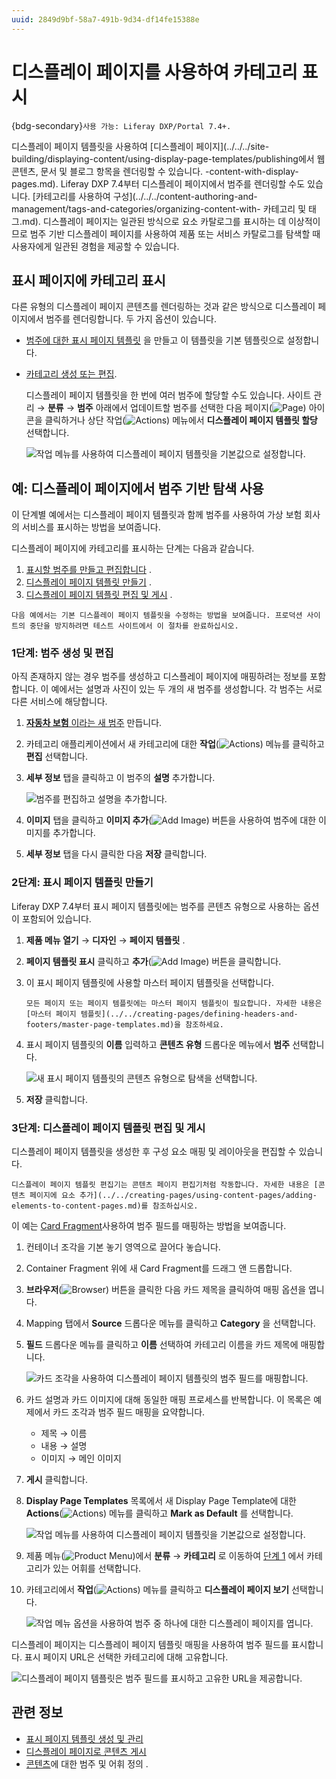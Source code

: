 ```yaml
---
uuid: 2849d9bf-58a7-491b-9d34-df14fe15388e
---
```


# 디스플레이 페이지를 사용하여 카테고리 표시

{bdg-secondary}`사용 가능: Liferay DXP/Portal 7.4+.`

디스플레이 페이지 템플릿을 사용하여 [디스플레이 페이지](../../../site-building/displaying-content/using-display-page-templates/publishing에서 웹 콘텐츠, 문서 및 블로그 항목을 렌더링할 수 있습니다. -content-with-display-pages.md). Liferay DXP 7.4부터 디스플레이 페이지에서 범주를 렌더링할 수도 있습니다. [카테고리를 사용하여 구성](../../../content-authoring-and-management/tags-and-categories/organizing-content-with- 카테고리 및 태그.md). 디스플레이 페이지는 일관된 방식으로 요소 카탈로그를 표시하는 데 이상적이므로 범주 기반 디스플레이 페이지를 사용하여 제품 또는 서비스 카탈로그를 탐색할 때 사용자에게 일관된 경험을 제공할 수 있습니다.

## 표시 페이지에 카테고리 표시

다른 유형의 디스플레이 페이지 콘텐츠를 렌더링하는 것과 같은 방식으로 디스플레이 페이지에서 범주를 렌더링합니다. 두 가지 옵션이 있습니다.

- [범주에 대한 표시 페이지 템플릿](../../creating-pages/using-content-pages/adding-elements-to-content-pages.md) 을 만들고 이 템플릿을 기본 템플릿으로 설정합니다.
- [카테고리 생성 또는 편집](../../../content-authoring-and-management/tags-and-categories/defining-categories-and-vocabularies-for-content.md).
  
  디스플레이 페이지 템플릿을 한 번에 여러 범주에 할당할 수도 있습니다. 사이트 관리 &rarr; **분류** &rarr; **범주** 아래에서 업데이트할 범주를 선택한 다음 페이지(![Page](../../../images/icon-page.png)) 아이콘을 클릭하거나 상단 작업(![Actions](../../../images/icon-actions.png)) 메뉴에서 **디스플레이 페이지 템플릿 할당** 선택합니다.
  
  ![작업 메뉴를 사용하여 디스플레이 페이지 템플릿을 기본값으로 설정합니다.](./displaying-categories-using-display-pages/images/07.png)

## 예: 디스플레이 페이지에서 범주 기반 탐색 사용

이 단계별 예에서는 디스플레이 페이지 템플릿과 함께 범주를 사용하여 가상 보험 회사의 서비스를 표시하는 방법을 보여줍니다.

디스플레이 페이지에 카테고리를 표시하는 단계는 다음과 같습니다.

1. [표시할 범주를 만들고 편집합니다](#step-1-creating-and-editing-the-categories) .
1. [디스플레이 페이지 템플릿 만들기](#step-2-creating-the-display-page-template) .
1. [디스플레이 페이지 템플릿 편집 및 게시](#step-3-edit-and-publish-the-display-page-template) .

```{warning}
다음 예에서는 기본 디스플레이 페이지 템플릿을 수정하는 방법을 보여줍니다. 프로덕션 사이트의 중단을 방지하려면 테스트 사이트에서 이 절차를 완료하십시오.
```

### 1단계: 범주 생성 및 편집

아직 존재하지 않는 경우 범주를 생성하고 디스플레이 페이지에 매핑하려는 정보를 포함합니다. 이 예에서는 설명과 사진이 있는 두 개의 새 범주를 생성합니다. 각 범주는 서로 다른 서비스에 해당합니다.

1. [**자동차 보험** 이라는 새 범주](../../content-authoring-and-management/tags-and-categories/defining-categories-and-vocabularies-for-content.md#defininig-categories) 만듭니다.
1. 카테고리 애플리케이션에서 새 카테고리에 대한 **작업**(![Actions](../../../images/icon-actions.png)) 메뉴를 클릭하고 **편집** 선택합니다.
1. **세부 정보** 탭을 클릭하고 이 범주의 **설명** 추가합니다.
   
   ![범주를 편집하고 설명을 추가합니다.](./displaying-categories-using-display-pages/images/01.png)

1. **이미지** 탭을 클릭하고 **이미지 추가**(![Add Image](../../../images/icon-add.png)) 버튼을 사용하여 범주에 대한 이미지를 추가합니다.

1. **세부 정보** 탭을 다시 클릭한 다음 **저장** 클릭합니다.

### 2단계: 표시 페이지 템플릿 만들기

Liferay DXP 7.4부터 표시 페이지 템플릿에는 범주를 콘텐츠 유형으로 사용하는 옵션이 포함되어 있습니다.

1. **제품 메뉴 열기** &rarr; **디자인** &rarr; **페이지 템플릿** .
1. **페이지 템플릿 표시** 클릭하고 **추가**(![Add Image](../../../images/icon-add.png)) 버튼을 클릭합니다.
1. 이 표시 페이지 템플릿에 사용할 마스터 페이지 템플릿을 선택합니다. 

    ```{tip}
    모든 페이지 또는 페이지 템플릿에는 마스터 페이지 템플릿이 필요합니다. 자세한 내용은 [마스터 페이지 템플릿](../../creating-pages/defining-headers-and-footers/master-page-templates.md)을 참조하세요.
    ```

1. 표시 페이지 템플릿의 **이름** 입력하고 **콘텐츠 유형** 드롭다운 메뉴에서 **범주** 선택합니다.
   
   ![새 표시 페이지 템플릿의 콘텐츠 유형으로 탐색을 선택합니다.](./displaying-categories-using-display-pages/images/02.png)

1. **저장** 클릭합니다.

### 3단계: 디스플레이 페이지 템플릿 편집 및 게시

디스플레이 페이지 템플릿을 생성한 후 구성 요소 매핑 및 레이아웃을 편집할 수 있습니다.

```{tip}
디스플레이 페이지 템플릿 편집기는 콘텐츠 페이지 편집기처럼 작동합니다. 자세한 내용은 [콘텐츠 페이지에 요소 추가](../../creating-pages/using-content-pages/adding-elements-to-content-pages.md)를 참조하십시오.
```

이 예는 [Card Fragment](../../creating-pages/page-fragments-and-widgets/using-fragments/default-fragments-reference.md)사용하여 범주 필드를 매핑하는 방법을 보여줍니다.

1. 컨테이너 조각을 기본 놓기 영역으로 끌어다 놓습니다.
1. Container Fragment 위에 새 Card Fragment를 드래그 앤 드롭합니다.
1. **브라우저**(![Browser](../../../images/icon-hierarchy.png)) 버튼을 클릭한 다음 카드 제목을 클릭하여 매핑 옵션을 엽니다.
1. Mapping 탭에서 **Source** 드롭다운 메뉴를 클릭하고 **Category** 을 선택합니다.
1. **필드** 드롭다운 메뉴를 클릭하고 **이름** 선택하여 카테고리 이름을 카드 제목에 매핑합니다.
   
   ![카드 조각을 사용하여 디스플레이 페이지 템플릿의 범주 필드를 매핑합니다.](./displaying-categories-using-display-pages/images/03.png) 

1. 카드 설명과 카드 이미지에 대해 동일한 매핑 프로세스를 반복합니다. 이 목록은 예제에서 카드 조각과 범주 필드 매핑을 요약합니다.

    - 제목 &rarr; 이름
    - 내용 &rarr; 설명
    - 이미지 &rarr; 메인 이미지

1. **게시** 클릭합니다.
1. **Display Page Templates** 목록에서 새 Display Page Template에 대한 **Actions**(![Actions](../../../images/icon-actions.png)) 메뉴를 클릭하고 **Mark as Default** 를 선택합니다.
   
   ![작업 메뉴를 사용하여 디스플레이 페이지 템플릿을 기본값으로 설정합니다.](./displaying-categories-using-display-pages/images/04.png)

1. 제품 메뉴(![Product Menu](../../../images/icon-menu.png))에서 **분류** &rarr; **카테고리** 로 이동하여 [단계 1](#step-1-creating-and-editing-the-categories) 에서 카테고리가 있는 어휘를 선택합니다.

1. 카테고리에서 **작업**(![Actions](../../../images/icon-actions.png)) 메뉴를 클릭하고 **디스플레이 페이지 보기** 선택합니다.
   
   ![작업 메뉴 옵션을 사용하여 범주 중 하나에 대한 디스플레이 페이지를 엽니다.](./displaying-categories-using-display-pages/images/05.png)

디스플레이 페이지는 디스플레이 페이지 템플릿 매핑을 사용하여 범주 필드를 표시합니다. 표시 페이지 URL은 선택한 카테고리에 대해 고유합니다.

![디스플레이 페이지 템플릿은 범주 필드를 표시하고 고유한 URL을 제공합니다.](./displaying-categories-using-display-pages/images/06.png)

## 관련 정보

- [표시 페이지 템플릿 생성 및 관리](./creating-and-managing-display-page-templates.md)
- [디스플레이 페이지로 콘텐츠 게시](./publishing-content-with-display-pages.md)
- [콘텐츠](../../../content-authoring-and-management/tags-and-categories/defining-categories-and-vocabularies-for-content.md)에 대한 범주 및 어휘 정의 .

